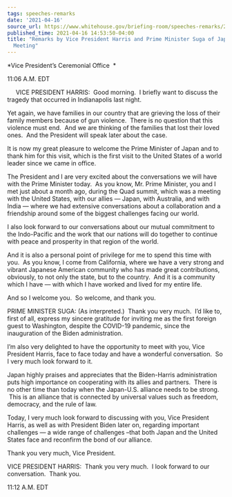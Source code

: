 ```yaml
---
tags: speeches-remarks
date: '2021-04-16'
source_url: https://www.whitehouse.gov/briefing-room/speeches-remarks/2021/04/16/remarks-by-vice-president-harris-and-prime-minister-suga-of-japan-before-bilateral-meeting/
published_time: 2021-04-16 14:53:50-04:00
title: "Remarks by Vice President Harris and Prime Minister Suga of Japan Before Bilateral\_\
  Meeting"
---
```

 
*Vice President’s Ceremonial Office  *

11:06 A.M. EDT  
  
     VICE PRESIDENT HARRIS:  Good morning.  I briefly want to discuss
the tragedy that occurred in Indianapolis last night.    
  
Yet again, we have families in our country that are grieving the loss of
their family members because of gun violence.  There is no question that
this violence must end.  And we are thinking of the families that lost
their loved ones.  And the President will speak later about the case.  
  
It is now my great pleasure to welcome the Prime Minister of Japan and
to thank him for this visit, which is the first visit to the United
States of a world leader since we came in office.    
  
The President and I are very excited about the conversations we will
have with the Prime Minister today.  As you know, Mr. Prime Minister,
you and I met just about a month ago, during the Quad summit, which was
a meeting with the United States, with our allies — Japan, with
Australia, and with India — where we had extensive conversations about a
collaboration and a friendship around some of the biggest challenges
facing our world.  
  
I also look forward to our conversations about our mutual commitment to
the Indo-Pacific and the work that our nations will do together to
continue with peace and prosperity in that region of the world.    
  
And it is also a personal point of privilege for me to spend this time
with you.  As you know, I come from California, where we have a very
strong and vibrant Japanese American community who has made great
contributions, obviously, to not only the state, but to the country.
 And it is a community which I have — with which I have worked and lived
for my entire life.    
  
And so I welcome you.  So welcome, and thank you.    
  
PRIME MINISTER SUGA: (As interpreted.)  Thank you very much.  I’d like
to, first of all, express my sincere gratitude for inviting me as the
first foreign guest to Washington, despite the COVID-19 pandemic, since
the inauguration of the Biden administration.  
  
I’m also very delighted to have the opportunity to meet with you, Vice
President Harris, face to face today and have a wonderful conversation.
 So I very much look forward to it.  
  
Japan highly praises and appreciates that the Biden-Harris
administration puts high importance on cooperating with its allies and
partners.  There is no other time than today when the Japan-U.S.
alliance needs to be strong.  This is an alliance that is connected by
universal values such as freedom, democracy, and the rule of law.   
  
Today, I very much look forward to discussing with you, Vice President
Harris, as well as with President Biden later on, regarding important
challenges — a wide range of challenges –that both Japan and the United
States face and reconfirm the bond of our alliance.  
  
Thank you very much, Vice President.  
  
VICE PRESIDENT HARRIS:  Thank you very much.  I look forward to our
conversation.  Thank you.   

11:12 A.M. EDT
